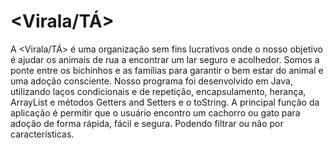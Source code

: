 # <Virala/TÁ>
A <Virala/TÁ> é uma organização sem fins lucrativos onde o nosso objetivo é ajudar os animais de rua a encontrar um lar seguro e acolhedor.
Somos a ponte entre os bichinhos e as famílias para garantir o bem estar do animal e uma adoção consciente.
Nosso programa foi desenvolvido em Java, utilizando laços condicionais e de repetição, encapsulamento, herança, ArrayList e métodos Getters and Setters e o toString. 
A principal função da aplicação é permitir que o usuário encontro um cachorro ou gato para adoção de forma rápida, fácil e segura. Podendo filtrar ou não por características. 
